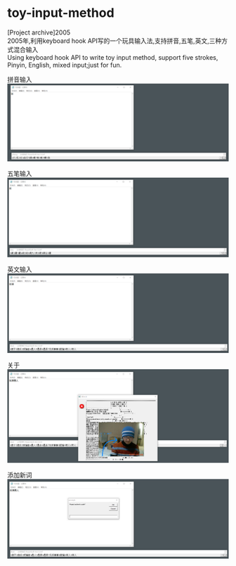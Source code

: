 # toy-input-method
[Project archive]2005<br />
2005年,利用keyboard hook API写的一个玩具输入法,支持拼音,五笔,英文,三种方式混合输入<br />
Using keyboard hook API to write toy input method, support five strokes, Pinyin, English, mixed input;just for fun.<br />


拼音输入
![screenshot](https://github.com/zhangxx2015/toy-input-method/blob/main/screenshot/0001%E6%8B%BC%E9%9F%B3.png?raw=true "screenshot")

五笔输入
![screenshot](https://github.com/zhangxx2015/toy-input-method/blob/main/screenshot/0002%E4%BA%94%E7%AC%94.png?raw=true "screenshot")

英文输入
![screenshot](https://github.com/zhangxx2015/toy-input-method/blob/main/screenshot/0003%E8%8B%B1%E8%AF%AD.png?raw=true "screenshot")

关于
![screenshot](https://github.com/zhangxx2015/toy-input-method/blob/main/screenshot/0004%E5%85%B3%E4%BA%8E.png?raw=true "screenshot")

添加新词
![screenshot](https://github.com/zhangxx2015/toy-input-method/blob/main/screenshot/0005%E6%B7%BB%E5%8A%A0%E6%96%B0%E8%AF%8D.png?raw=true "screenshot")

